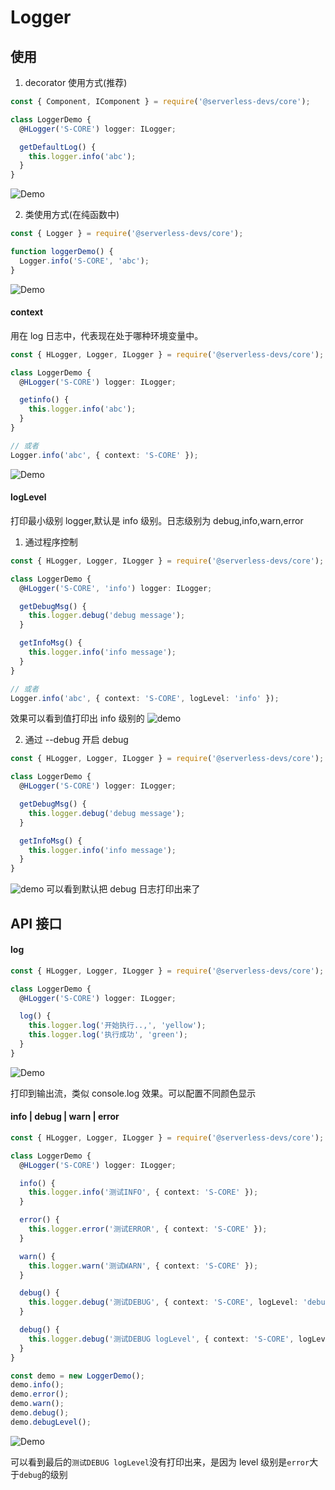 # Logger

## 使用

1. decorator 使用方式(推荐)

```typescript
const { Component, IComponent } = require('@serverless-devs/core');

class LoggerDemo {
  @HLogger('S-CORE') logger: ILogger;

  getDefaultLog() {
    this.logger.info('abc');
  }
}
```

![Demo](https://img.alicdn.com/imgextra/i1/O1CN01CJ2He61oBEeuhhYLK_!!6000000005186-1-tps-1312-73.gif)

2. 类使用方式(在纯函数中)

```typescript
const { Logger } = require('@serverless-devs/core');

function loggerDemo() {
  Logger.info('S-CORE', 'abc');
}
```

![Demo](https://img.alicdn.com/imgextra/i1/O1CN01CJ2He61oBEeuhhYLK_!!6000000005186-1-tps-1312-73.gif)

#### context

用在 log 日志中，代表现在处于哪种环境变量中。

```typescript
const { HLogger, Logger, ILogger } = require('@serverless-devs/core');

class LoggerDemo {
  @HLogger('S-CORE') logger: ILogger;

  getinfo() {
    this.logger.info('abc');
  }
}

// 或者
Logger.info('abc', { context: 'S-CORE' });
```

![Demo](https://img.alicdn.com/imgextra/i2/O1CN01TSrTX01YZ1NAB8B56_!!6000000003072-2-tps-1376-102.png)

#### logLevel

打印最小级别 logger,默认是 info 级别。日志级别为 debug,info,warn,error

1. 通过程序控制

```typescript
const { HLogger, Logger, ILogger } = require('@serverless-devs/core');

class LoggerDemo {
  @HLogger('S-CORE', 'info') logger: ILogger;

  getDebugMsg() {
    this.logger.debug('debug message');
  }

  getInfoMsg() {
    this.logger.info('info message');
  }
}

// 或者
Logger.info('abc', { context: 'S-CORE', logLevel: 'info' });
```

效果可以看到值打印出 info 级别的
![demo](https://img.alicdn.com/imgextra/i2/O1CN01wrveE41EL0weezXMS_!!6000000000334-2-tps-1270-98.png)

2. 通过 --debug 开启 debug

```typescript
const { HLogger, Logger, ILogger } = require('@serverless-devs/core');

class LoggerDemo {
  @HLogger('S-CORE') logger: ILogger;

  getDebugMsg() {
    this.logger.debug('debug message');
  }

  getInfoMsg() {
    this.logger.info('info message');
  }
}
```

![demo](https://img.alicdn.com/imgextra/i3/O1CN019Osu63223orgTmO8r_!!6000000007065-2-tps-1168-154.png)
可以看到默认把 debug 日志打印出来了

## API 接口

#### log

```typescript
const { HLogger, Logger, ILogger } = require('@serverless-devs/core');

class LoggerDemo {
  @HLogger('S-CORE') logger: ILogger;

  log() {
    this.logger.log('开始执行..,', 'yellow');
    this.logger.log('执行成功', 'green');
  }
}
```

![Demo](https://img.alicdn.com/imgextra/i3/O1CN01uL8Q5T218ZM3Anfn4_!!6000000006940-2-tps-974-98.png)

打印到输出流，类似 console.log 效果。可以配置不同颜色显示

#### info | debug | warn | error

```typescript
const { HLogger, Logger, ILogger } = require('@serverless-devs/core');

class LoggerDemo {
  @HLogger('S-CORE') logger: ILogger;

  info() {
    this.logger.info('测试INFO', { context: 'S-CORE' });
  }

  error() {
    this.logger.error('测试ERROR', { context: 'S-CORE' });
  }

  warn() {
    this.logger.warn('测试WARN', { context: 'S-CORE' });
  }

  debug() {
    this.logger.debug('测试DEBUG', { context: 'S-CORE', logLevel: 'debug' });
  }

  debug() {
    this.logger.debug('测试DEBUG logLevel', { context: 'S-CORE', logLevel: 'error' });
  }
}

const demo = new LoggerDemo();
demo.info();
demo.error();
demo.warn();
demo.debug();
demo.debugLevel();
```

![Demo](https://img.alicdn.com/imgextra/i2/O1CN01dIP3VW1bZsy1YO3oL_!!6000000003480-2-tps-1082-186.png)

可以看到最后的`测试DEBUG logLevel`没有打印出来，是因为 level 级别是`error`大于`debug`的级别

